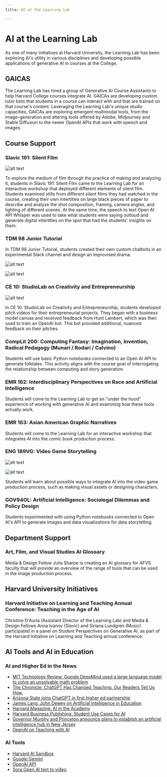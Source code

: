 ```yaml
---
title: AI at the Learning Lab

---
```


# AI at the Learning Lab

As one of many initiatives at Harvard University, the Learning Lab has been exploring AI's utility in various disciplines and developing possible applications of generative AI in courses at the College.

## GAICAS

The Learning Lab has hired a group of Generative AI Course Assistants to help Harvard College courses integrate AI. GAICAs are developing custom tutor bots that students in a course can interact with and that are trained on that course's content. Leveraging the Learning Lab's unique studio capacities, GAICAs are exploring emergent multimodal tools, from the image-generation and altering tools offered by Adobe, Midjourney and Stable Diffusion to the newer OpenAI APIs that work with speech and images. 

## Course Support

### Slavic 191: Silent Film

![alt text](https://files.slack.com/files-pri/T0HTW3H0V-F0617L61FS4/silent_film_title_card_2.gif?pub_secret=26f4950648)

To explore the medium of film through the practice of making *and* analyzing it, students in Slavic 191: Silent Film came to the Learning Lab for an interactive workshop that deployed different elements of silent film. Students examined stills from different silent films they had watched in the course, creating their own intertitles on large black pieces of paper to describe and analyze the shot composition, framing, camera angles, and lighting of different scenes. At the same time, the speech to text Open AI API Whisper was used to take what students were saying outloud and generate digital intertitles on the spot that had the students' insights on them. 

### TDM 98 Junior Tutorial

In TDM 98 Junior Tutorial, students created their own custom chatbots in an experimental Slack channel and design an improvised drama. 

![alt text](https://files.slack.com/files-pri/T0HTW3H0V-F06APLLAFLY/tdm98\_bot\_orange.png?pub_secret=0a38d4ab5d)

![alt text](https://files.slack.com/files-pri/T0HTW3H0V-F06ADG84E81/tdm98\_bot\_purple.png?pub_secret=2597e9d784)


### CE 10: StudioLab on Creativity and Entrepreneurship

![alt text](https://files.slack.com/files-pri/T0HTW3H0V-F06ADQKMM6V/screenshot_2023-10-17_at_9.14.07___pm.png?pub_secret=6032a1353c)

In CE 10: StudioLab on Creativity and Entrepreneurship, students developed pitch videos for their entrepreneurial projects. They began with a business model canvas and received feedback from Hunt Lambert, which was then used to train an OpenAI bot. This bot provided additional, nuanced feedback on their pitches.

### CompLit 200: Computing Fantasy: Imagination, Invention, Radical Pedagogy (Munari / Rodari / Calvino)

Students will use basic Python notebooks connected to an Open AI API to generate folktales. This activity aligns with the course goal of interrogating the relationship between computing and story generation.

### EMR 162: Interdisciplinary Perspectives on Race and Artificial Intelligence

Students will come to the Learning Lab to get an "under the hood" experience of working with generative AI and examining how these tools actually work.

### EMR 163: Asian American Graphic Narratives

Students will come to the Learning Lab for an interactive workshop that integrates AI into the comic book production process. 

### ENG 189VG: Video Game Storytelling

![alt text](https://files.slack.com/files-pri/T0HTW3H0V-F06J7SB76P6/dall__e_2024-02-09_16.10.57_-_create_a_pixel_art_image_inspired_by_the_uploaded_image__with_the_same_aesthetic._the_scene_should_depict_an_underground__cavern-like_environment_with.webp?pub_secret=cfabd69b2d)

![alt text](https://files.slack.com/files-pri/T0HTW3H0V-F06JZFEP9D1/benham_sdgif.gif?pub_secret=e1a16e6e86)

Students will learn about possible ways to integrate AI into the video game production process, such as making visual assets or designing characters.

### GOV94OL: Artificial Intelligence: Sociolegal Dilemmas and Policy Design

Students experimented with using Python notebooks connected to Open AI's API to generate images and data visualizations for data storytelling.

## Department Support

### Art, Film, and Visual Studies AI Glossary

Media & Design Fellow Julia Sharpe is creating an AI glossary for AFVS faculty that will provide an overview of the range of tools that can be used in the image production process. 

## Harvard University Initiatives

### Harvard Initiative on Learning and Teaching Annual Conference: Teaching in the Age of AI
Christine D'Auria (Assistant Director of the Learning Lab) and Media & Design Fellows Anna Ivanov (Slavic) and Siriana Lundgren (Music) participated in a panel on Student Perspectives on Generative AI, as part of the Harvard Initiative on Learning and Teaching annual conference.

## AI Tools and AI in Education 

### AI and Higher Ed in the News
* [MIT Technology Review: Google DeepMind used a large language model to solve an unsolvable math problem](https://www.technologyreview.com/2023/12/14/1085318/google-deepmind-large-language-model-solve-unsolvable-math-problem-cap-set/)
* [The Chronicle: ChatGPT Has Changed Teaching. Our Readers Tell Us How.](https://www-chronicle-com.ezp-prod1.hul.harvard.edu/article/chatgpt-has-changed-teaching-our-readers-told-us-how)
* [Arizona State joins ChatGPT in first higher ed partnership](https://www.insidehighered.com/news/quick-takes/2024/01/19/arizona-state-joins-chatgpt-first-higher-ed-partnership)
* [James Lang: John Dewey on Artificial Intelligence in Education](https://jamesmlang.substack.com/p/john-dewey-on-artificial-intelligence)
* [Harvard Magazine: AI in the Academy](https://www.harvardmagazine.com/2023/11/jhj-portrait-ai-teaching-learning)
* [Harvard Business Publishing: Student Use Cases for AI](https://hbsp.harvard.edu/inspiring-minds/student-use-cases-for-ai)
* [Governor Murphy and Princeton announce plans to establish an artificial intelligence hub in New Jersey](https://www.princeton.edu/news/2023/12/20/governor-murphy-and-princeton-announce-plans-establish-artificial-intelligence-hub)
* [OpenAI on Teaching with AI](https://openai.com/blog/teaching-with-ai)

### AI Tools
* [Harvard AI Sandbox](https://fas.sandbox.ai.huit.harvard.edu/)
* [Google Gemini](https://gemini.google.com/)
* [OpenAI API](https://platform.openai.com/)
* [Sora Open AI text to video](https://openai.com/sora)
